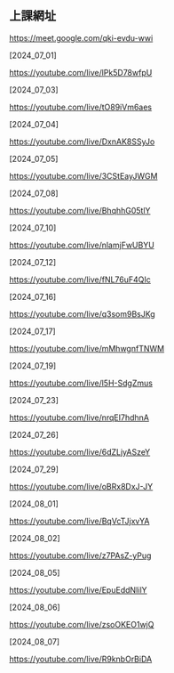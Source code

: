 ## 上課網址

https://meet.google.com/qki-evdu-wwi

[2024_07_01]

https://youtube.com/live/lPk5D78wfpU


[2024_07_03]

https://youtube.com/live/tO89iVm6aes


[2024_07_04]

https://youtube.com/live/DxnAK8SSyJo

[2024_07_05]

https://youtube.com/live/3CStEayJWGM

[2024_07_08]

https://youtube.com/live/BhqhhG05tlY


[2024_07_10]

https://youtube.com/live/nlamjFwUBYU


[2024_07_12]

https://youtube.com/live/fNL76uF4QIc


[2024_07_16]

https://youtube.com/live/q3som9BsJKg


[2024_07_17]

https://youtube.com/live/mMhwgnfTNWM


[2024_07_19]

https://youtube.com/live/l5H-SdgZmus

[2024_07_23]

https://youtube.com/live/nrqEI7hdhnA

[2024_07_26]

https://youtube.com/live/6dZLjyASzeY

[2024_07_29]

https://youtube.com/live/oBRx8DxJ-JY

[2024_08_01]

https://youtube.com/live/BqVcTJjxvYA

[2024_08_02]

https://youtube.com/live/z7PAsZ-yPug

[2024_08_05]

https://youtube.com/live/EpuEddNIilY

[2024_08_06]

https://youtube.com/live/zsoOKEO1wjQ

[2024_08_07]

https://youtube.com/live/R9knbOrBiDA
